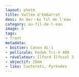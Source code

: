 ```yaml
---
layout: photo
title: Vallée d'Embarrat
desc: An Aer・Au fil de l'eau
category: au-fil-de-l-eau
image: 8
tags:
- front
metadata:
- boitier: Canon AL-1
- pellicule: Kodak Tri-X 400
- révélateur: Ilford Ilfosol 3
- objectif: 28mm
- lieu: Cauterets, Pyrénées
---
```

